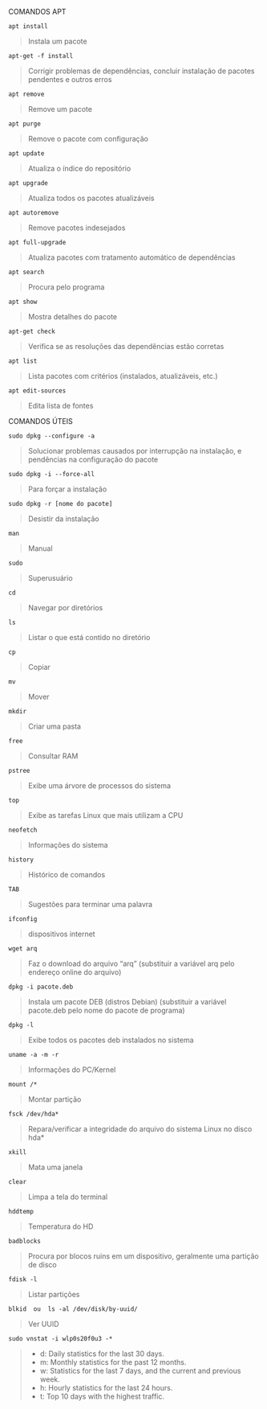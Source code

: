 COMANDOS APT
  
```apt install```	        	           
> Instala um pacote

```apt-get -f install```
> Corrigir problemas de dependências, concluir instalação de pacotes pendentes e outros erros
> 
```apt remove```	        	           
> Remove um pacote
> 
```apt purge```	       	           
>Remove o pacote com configuração
>
```apt update```	                 
>Atualiza o índice do repositório
>
```apt upgrade```	                  
>Atualiza todos os pacotes atualizáveis
>
```apt autoremove```	          
>Remove pacotes indesejados
>
```apt full-upgrade```		   
>Atualiza pacotes com tratamento automático de dependências
>
```apt search```	               
>Procura pelo programa
>
```apt show```	                 
>Mostra detalhes do pacote
>
```apt-get check```              
>Verifica se as resoluções das dependências estão corretas
>
```apt list```	                                   
>Lista pacotes com critérios (instalados, atualizáveis, etc.)
>
```apt edit-sources```	                           
>Edita lista de fontes

COMANDOS ÚTEIS

```sudo dpkg --configure -a```                       
>Solucionar problemas causados por interrupção na instalação, e pendências na configuração do pacote
>
```sudo dpkg -i --force-all```                       
>Para forçar a instalação
>
```sudo dpkg -r [nome do pacote]```                  
>Desistir da instalação
>
```man```                                            
>Manual
>
```sudo```                                           
>Superusuário
>
```cd```                                             
>Navegar por diretórios
>
```ls```                                             
>Listar o que está contido no diretório
>
```cp```                                             
>Copiar
>
```mv```                                             
>Mover
>
```mkdir```                                          
>Criar uma pasta
>
```free```                                           
>Consultar RAM
>
```pstree```                                         
>Exibe uma árvore de processos do sistema
>
```top```                                            
>Exibe as tarefas Linux que mais utilizam a CPU
>
```neofetch```                                       
>Informações do sistema
>
```history```                                        
>Histórico de comandos
>
```TAB```                                            
>Sugestões para terminar uma palavra
>
```ifconfig```                                       
>dispositivos internet
>
```wget arq```                                       
>Faz o download do arquivo “arq” (substituir a variável arq pelo endereço online do arquivo)
>
```dpkg -i pacote.deb```                             
>Instala um pacote DEB (distros Debian) (substituir a variável pacote.deb pelo nome do pacote de programa)
>
```dpkg -l```                                        
>Exibe todos os pacotes deb instalados no sistema
>
```uname -a -m -r```                               
>Informações do PC/Kernel
>
```mount /*```                                   
>Montar partição
>
```fsck /dev/hda*```                                 
>Repara/verificar a integridade do arquivo do sistema Linux no disco hda*
>
```xkill```                                          
>Mata uma janela
>
```clear```                                          
>Limpa a tela do terminal
>
```hddtemp```                                        
>Temperatura do HD
>
```badblocks```                                      
>Procura por blocos ruins em um dispositivo, geralmente uma partição de disco
>
```fdisk -l```                                       
>Listar partições
>
```blkid  ou  ls -al /dev/disk/by-uuid/```           
>Ver UUID
>
```sudo vnstat -i wlp0s20f0u3 -*```                  
> - d: Daily statistics for the last 30 days.
> - m: Monthly statistics for the past 12 months.
> - w: Statistics for the last 7 days, and the current and previous week.
> - h: Hourly statistics for the last 24 hours.
> - t: Top 10 days with the highest traffic.
